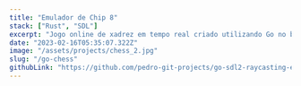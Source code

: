 ```yaml
---
title: "Emulador de Chip 8"
stack: ["Rust", "SDL"]
excerpt: "Jogo online de xadrez em tempo real criado utilizando Go no backend e React no frotnend."
date: "2023-02-16T05:35:07.322Z"
image: "/assets/projects/chess_2.jpg"
slug: "/go-chess"
githubLink: "https://github.com/pedro-git-projects/go-sdl2-raycasting-engine"
---
```

